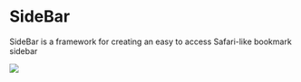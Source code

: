# SideBar

SideBar is a framework for creating an easy to access Safari-like bookmark sidebar

![](JTSideBar-gif-demo.gif)
